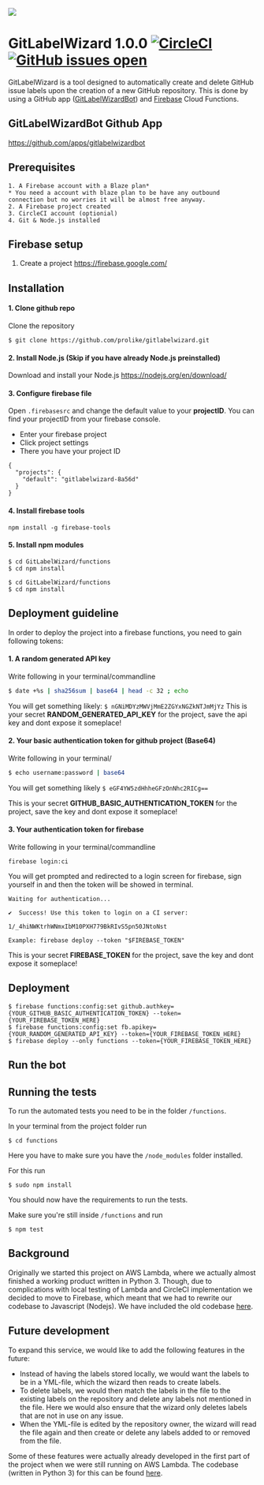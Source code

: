 ![](https://i.gyazo.com/0839e2c4186caee4f3ba67227bf2f5ea.png)


# GitLabelWizard 1.0.0 [![CircleCI](https://circleci.com/gh/prolike/GitLabelWizard/tree/master.svg?style=svg)](https://circleci.com/gh/prolike/GitLabelWizard/tree/master) [![GitHub issues open](https://img.shields.io/github/issues/Prolike/gitlabelwizard.svg?maxAge=2592000)](https://github.com/prolike/GitLabelWizard/issues)

GitLabelWizard is a tool designed to automatically create and delete GitHub issue labels upon the creation of a new GitHub repository. This is done by using a GitHub app ([GitLabelWizardBot](https://github.com/apps/gitlabelwizardbot)) and [Firebase](https://firebase.google.com/docs/functions/) Cloud Functions.


## GitLabelWizardBot Github App
https://github.com/apps/gitlabelwizardbot


## Prerequisites
```
1. A Firebase account with a Blaze plan* 
* You need a account with blaze plan to be have any outbound connection but no worries it will be almost free anyway.
2. A Firebase project created
3. CircleCI account (optionial)
4. Git & Node.js installed
``` 
## Firebase setup

1. Create a project
https://firebase.google.com/



## Installation

#### 1. Clone github repo

Clone the repository
```
$ git clone https://github.com/prolike/gitlabelwizard.git
```

#### 2. Install Node.js (Skip if you have already Node.js preinstalled)

Download and install your Node.js
https://nodejs.org/en/download/

#### 3. Configure firebase file

Open `.firebasesrc` and change the default value to your **projectID**.
You can find your projectID from your firebase console.
- Enter your firebase project
- Click project settings
- There you have your project ID

```
{
  "projects": {
    "default": "gitlabelwizard-8a56d"
  }
}

```


#### 4. Install firebase tools

```
npm install -g firebase-tools
```

#### 5. Install npm modules


```
$ cd GitLabelWizard/functions
$ cd npm install
```


```
$ cd GitLabelWizard/functions
$ cd npm install
```
## Deployment guideline 

In order to deploy the project into a firebase functions, you need to gain following tokens:
#### 1. A random generated API key
Write following in your terminal/commandline
```bash
$ date +%s | sha256sum | base64 | head -c 32 ; echo 
```
You will get something likely: 
`$ nGNiMDYzMWVjMmE2ZGYxNGZkNTJmMjYz`
This is your secret **RANDOM_GENERATED_API_KEY** for the project, save the api key and dont expose it someplace!
#### 2. Your basic authentication token for github project (Base64)
Write following in your terminal/

```bash
$ echo username:password | base64
```

You will get something likely
`$ eGF4YW5zdHhheGFzOnNhc2RICg==`

This is your secret **GITHUB_BASIC_AUTHENTICATION_TOKEN** for the project, save the key and dont expose it someplace!

#### 3. Your authentication token for firebase

Write following in your terminal/commandline

```
firebase login:ci
```

You will get prompted and redirected to a login screen for firebase, sign yourself in and then the token will be showed in terminal.

```
Waiting for authentication...

✔  Success! Use this token to login on a CI server:

1/_4hiNWKtrhWNmxIbM10PXH779BkRIvS5pn50JNtoNst

Example: firebase deploy --token "$FIREBASE_TOKEN"
```

This is your secret **FIREBASE_TOKEN** for the project, save the key and dont expose it someplace!

## Deployment

```
$ firebase functions:config:set github.authkey={YOUR_GITHUB_BASIC_AUTHENTICATION_TOKEN} --token={YOUR_FIREBASE_TOKEN_HERE}
$ firebase functions:config:set fb.apikey={YOUR_RANDOM_GENERATED_API_KEY} --token={YOUR_FIREBASE_TOKEN_HERE}
$ firebase deploy --only functions --token={YOUR_FIREBASE_TOKEN_HERE}
```

## Run the bot


## Running the tests
To run the automated tests you need to be in the folder `/functions`.

In your terminal from the project folder run
```
$ cd functions
```
Here you have to make sure you have the `/node_modules` folder installed.

For this run
```
$ sudo npm install
```
You should now have the requirements to run the tests.

Make sure you're still inside `/functions` and run
```
$ npm test
```

## Background
Originally we started this project on AWS Lambda, where we actually almost finished a working product written in Python 3. Though, due to complications with local testing of Lambda and CircleCI implementation we decided to move to Firebase, which meant that we had to rewrite our codebase to Javascript (Nodejs). We have included the old codebase [here](https://github.com/prolike/GitLabelWizard/tree/master/backup).

## Future development
To expand this service, we would like to add the following features in the future:
- Instead of having the labels stored locally, we would want the labels to be in a YML-file, which the wizard then reads to create labels.
- To delete labels, we would then match the labels in the file to the existing labels on the repository and delete any labels not mentioned in the file. Here we would also ensure that the wizard only deletes labels that are not in use on any issue.
- When the YML-file is edited by the repository owner, the wizard will read the file again and then create or delete any labels added to or removed from the file.

Some of these features were actually already developed in the first part of the project when we were still running on AWS Lambda. The codebase (written in Python 3) for this can be found [here](https://github.com/prolike/GitLabelWizard/tree/master/backup).
